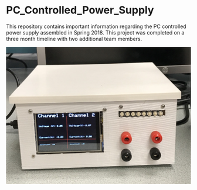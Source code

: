 # PC_Controlled_Power_Supply

This repository contains important information regarding the PC controlled power supply assembled in Spring 2018. This project was completed on a three month timeline with two additional team members.


<img src="https://github.com/victorg11/PC_Controlled_Power_Supply/blob/master/FrontView.jpg">
